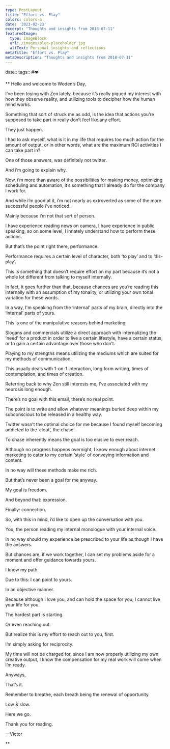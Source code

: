 ```yaml
---
type: PostLayout
title: "Effort vs. Play"
colors: colors-a
date: '2023-02-23'
excerpt: "Thoughts and insights from 2018-07-11"
featuredImage:
  type: ImageBlock
  url: /images/blog-placeholder.jpg
  altText: Personal insights and reflections
metaTitle: "Effort vs. Play"
metaDescription: "Thoughts and insights from 2018-07-11"
---
```

date:: 
tags:: #👁

**
Hello and welcome to Woden’s Day,

I’ve been toying with Zen lately, because it’s really piqued my interest with how they observe reality, and utilizing tools to decipher how the human mind works.

Something that sort of struck me as odd, is the idea that actions you’re supposed to take part in really don’t feel like any effort.

They just happen.

I had to ask myself, what is it in my life that requires too much action for the amount of output, or in other words, what are the maximum ROI activities I can take part in?

One of those answers, was definitely not twitter.

And i’m going to explain why.

Now, i’m more than aware of the possibilities for making money, optimizing scheduling and automation, it’s something that I already do for the company I work for.

And while i’m good at it, i’m not nearly as extroverted as some of the more successful people i’ve noticed.

Mainly because i’m not that sort of person.

I have experience reading news on camera, I have experience in public speaking, so on some level, I innately understand how to perform these actions.

But that’s the point right there, performance.

Performance requires a certain level of character, both ‘to play’ and to ‘dis-play’.

This is something that doesn’t require effort on my part because it’s not a whole lot different from talking to myself internally.

In fact, it goes further than that, because chances are you’re reading this internally with an assumption of my tonality, or utilizing your own tonal variation for these words.

In a way, I'm speaking from the ‘internal’ parts of my brain, directly into the ‘internal’ parts of yours.

This is one of the manipulative reasons behind marketing.

Slogans and commercials utilize a direct approach with internalizing the ‘need’ for a product in order to live a certain lifestyle, have a certain status, or to gain a certain advantage over those who don’t.

Playing to my strengths means utilizing the mediums which are suited for my methods of communication.

This usually deals with 1-on-1 interaction, long form writing, times of contemplation, and times of creation.

Referring back to why Zen still interests me, I’ve associated with my neurosis long enough.

There’s no goal with this email, there’s no real point.

The point is to write and allow whatever meanings buried deep within my subconscious to be released in a healthy way.

Twitter wasn’t the optimal choice for me because I found myself becoming addicted to the ‘clout’, the chase.

To chase inherently means the goal is too elusive to ever reach.

Although no progress happens overnight, I know enough about internet marketing to cater to my certain ‘style’ of conveying information and content.

In no way will these methods make me rich.

But that’s never been a goal for me anyway.

My goal is freedom.

And beyond that: expression.

Finally: connection.

So, with this in mind, i’d like to open up the conversation with you.

You, the person reading my internal monologue with your internal voice.

In no way should my experience be prescribed to your life as though I have the answers.

But chances are, if we work together, I can set my problems aside for a moment and offer guidance towards yours.

I know my path.

Due to this: I can point to yours.

In an objective manner.

Because although I love you, and can hold the space for you, I cannot live your life for you.

The hardest part is starting.

Or even reaching out.

But realize this is my effort to reach out to you, first.

I’m simply asking for reciprocity.

My time will not be charged for, since I am now properly utilizing my own creative output, I know the compensation for my real work will come when I’m ready.

Anyways,

That’s it.

Remember to breathe, each breath being the renewal of opportunity.

Low & slow.

Here we go.

Thank you for reading.

—Victor

**